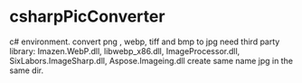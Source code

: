 # csharpPicConverter
c# environment.
convert png , webp, tiff and bmp to jpg
need third party library: Imazen.WebP.dll, libwebp_x86.dll, ImageProcessor.dll, SixLabors.ImageSharp.dll, Aspose.Imageing.dll
create same name jpg in the same dir.
